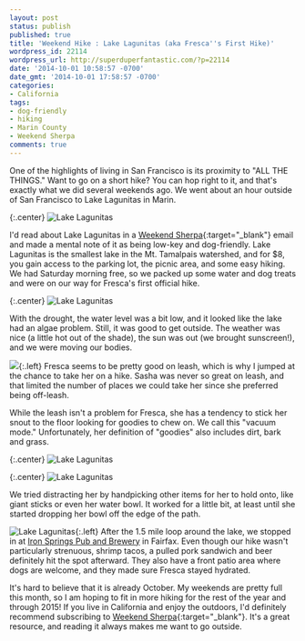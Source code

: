 ```yaml
---
layout: post
status: publish
published: true
title: 'Weekend Hike : Lake Lagunitas (aka Fresca''s First Hike)'
wordpress_id: 22114
wordpress_url: http://superduperfantastic.com/?p=22114
date: '2014-10-01 10:58:57 -0700'
date_gmt: '2014-10-01 17:58:57 -0700'
categories:
- California
tags:
- dog-friendly
- hiking
- Marin County
- Weekend Sherpa
comments: true
---
```

One of the highlights of living in San Francisco is its proximity to "ALL THE THINGS." Want to go on a short hike? You can hop right to it, and that's exactly what we did several weekends ago. We went about an hour outside of San Francisco to Lake Lagunitas in Marin.

{:.center}
![Lake Lagunitas](https://farm6.staticflickr.com/5582/15264751432_5776abbf41_b.jpg)

I'd read about Lake Lagunitas in a [Weekend Sherpa](http://weekendsherpa.com/stories/lake-lagunitas-picnic-and-hike/ "Lake Lagunitas Picnic and Hike"){:target="_blank"} email and made a mental note of it as being low-key and dog-friendly. Lake Lagunitas is the smallest lake in the Mt. Tamalpais watershed, and for $8, you gain access to the parking lot, the picnic area, and some easy hiking. We had Saturday morning free, so we packed up some water and dog treats and were on our way for Fresca's first official hike.

{:.center}
![Lake Lagunitas](https://farm4.staticflickr.com/3872/15242120016_a4f3478f63_b.jpg)

With the drought, the water level was a bit low, and it looked like the lake had an algae problem. Still, it was good to get outside. The weather was nice (a little hot out of the shade), the sun was out (we brought sunscreen!), and we were moving our bodies.

![](https://farm4.staticflickr.com/3922/15078374059_b17c32bc44_n.jpg){:.left} Fresca seems to be pretty good on leash, which is why I jumped at the chance to take her on a hike. Sasha was never so great on leash, and that limited the number of places we could take her since she preferred being off-leash.

While the leash isn't a problem for Fresca, she has a tendency to stick her snout to the floor looking for goodies to chew on. We call this "vacuum mode." Unfortunately, her definition of "goodies" also includes dirt, bark and grass.

{:.center}
![Lake Lagunitas](https://farm4.staticflickr.com/3912/15262027741_5e9570d624_b.jpg)

{:.center}
![Lake Lagunitas](https://farm4.staticflickr.com/3854/15262033781_8d2f2543ea_b.jpg)

We tried distracting her by handpicking other items for her to hold onto, like giant sticks or even her water bowl. It worked for a little bit, at least until she started dropping her bowl off the edge of the path.

![Lake Lagunitas](https://farm4.staticflickr.com/3884/15174848507_ce316725d4_n.jpg){:.left} After the 1.5 mile loop around the lake, we stopped in at [Iron Springs Pub and Brewery](http://ironspringspub.com/ "Iron Springs Pub and Brewery") in Fairfax. Even though our hike wasn't particularly strenuous, shrimp tacos, a pulled pork sandwich and beer definitely hit the spot afterward. They also have a front patio area where dogs are welcome, and they made sure Fresca stayed hydrated.

It's hard to believe that it is already October. My weekends are pretty full this month, so I am hoping to fit in more hiking for the rest of the year and through 2015! If you live in California and enjoy the outdoors, I'd definitely recommend subscribing to [Weekend Sherpa](http://weekendsherpa.com/){:target="_blank"}. It's a great resource, and reading it always makes me want to go outside.